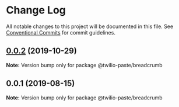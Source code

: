 # Change Log

All notable changes to this project will be documented in this file.
See [Conventional Commits](https://conventionalcommits.org) for commit guidelines.

## [0.0.2](https://github.com/twilio-labs/paste/compare/@twilio-paste/breadcrumb@0.0.1...@twilio-paste/breadcrumb@0.0.2) (2019-10-29)

**Note:** Version bump only for package @twilio-paste/breadcrumb





## 0.0.1 (2019-08-15)

**Note:** Version bump only for package @twilio-paste/breadcrumb
